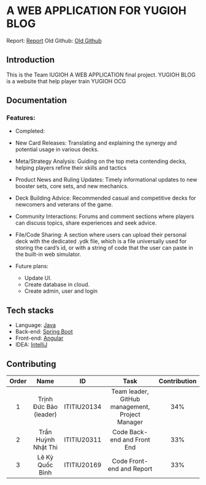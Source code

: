 # A WEB APPLICATION FOR YUGIOH BLOG
Report: [Report]((https://docs.google.com/document/d/15tpByTkSyXagVvykDAjMOzevcKc6tjHrXsMJi1tOXfg/edit?usp=sharing))
Old Github: [Old Github]((https://github.com/drdan2022010/blogspringboot))
## Introduction
This is the Team IUGIOH A WEB APPLICATION final project. YUGIOH BLOG is a website that help player train YUGIOH OCG
## Documentation
### Features:
- Completed:
 - New Card Releases: Translating and explaining the synergy and potential usage in various decks.
 - Meta/Strategy Analysis: Guiding on the top meta contending decks, helping players refine their skills and tactics
 - Product News and Ruling Updates: Timely informational updates to new booster sets, core sets, and new mechanics.
 - Deck Building Advice: Recommended casual and competitive decks for newcomers and veterans of the game.
 - Community Interactions: Forums and comment sections where players can discuss topics, share experiences and seek advice.
 - File/Code Sharing: A section where users can upload their personal deck with the dedicated .ydk file, which is a file universally used for storing the card’s id, or with a string of code that the user can paste in the built-in web simulator.
 
- Future plans:
    - Update UI.
    - Create database in cloud.
    - Create admin, user and login
## Tech stacks
- Language: [Java]((https://www.java.com/en/))
- Back-end: [Spring Boot]((https://spring.io/projects/spring-boot/))
- Front-end: [Angular]((https://angular.dev/))
- IDEA: [IntelliJ]((https://www.jetbrains.com/idea/download/?section=windows))
## Contributing
| Order |          Name          |     ID      |                       Task                       | Contribution |
|:-----:|:----------------------:|:-----------:|:------------------------------------------------:|:------------:|
|   1   | Trịnh Đức Bảo (leader) | ITITIU20134 | Team leader, GitHub management, Project Manager  |     34%      |
|   2   |  Trần Huỳnh Nhật Thi   | ITITIU20311 |         Code Back-end and Front End              |     33%      |
|   3   |    Lê Kỳ Quốc Bình     | ITITIU20169 |            Code Front-end and Report             |     33%      |

